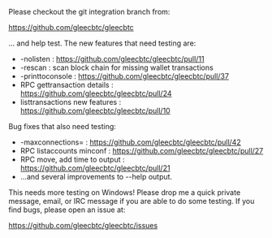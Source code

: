 Please checkout the git integration branch from:

https://github.com/gleecbtc/gleecbtc

... and help test.  The new features that need testing are:

* -nolisten : https://github.com/gleecbtc/gleecbtc/pull/11
* -rescan : scan block chain for missing wallet transactions
* -printtoconsole : https://github.com/gleecbtc/gleecbtc/pull/37
* RPC gettransaction details : https://github.com/gleecbtc/gleecbtc/pull/24
* listtransactions new features : https://github.com/gleecbtc/gleecbtc/pull/10

Bug fixes that also need testing:

* -maxconnections= : https://github.com/gleecbtc/gleecbtc/pull/42
* RPC listaccounts minconf : https://github.com/gleecbtc/gleecbtc/pull/27
* RPC move, add time to output : https://github.com/gleecbtc/gleecbtc/pull/21
* ...and several improvements to --help output.

This needs more testing on Windows!  Please drop me a quick private message, email, or IRC message if you are able to do some testing.  If you find bugs, please open an issue at:

https://github.com/gleecbtc/gleecbtc/issues
